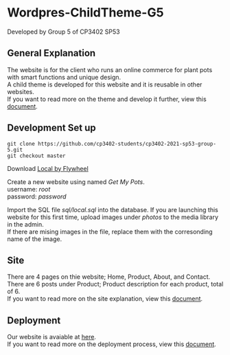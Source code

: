 # Wordpres-ChildTheme-G5
Developed by Group 5 of CP3402 SP53 

## General Explanation
The website is for the client who runs an online commerce for plant pots with smart functions and unique design.\
A child theme is developed for this website and it is reusable in other websites.\
If you want to read more on the theme and develop it further, view this [document](theme.md).

## Development Set up

```
git clone https://github.com/cp3402-students/cp3402-2021-sp53-group-5.git
git checkout master
```
Download [Local by Flywheel](https://localwp.com/)

Create a new website using named *Get My Pots*.\
username: *root*\
password: *password*

Import the SQL file *sql/local.sql* into the database.
If you are launching this website for this first time, upload images under *photos* to the media library in the admin.\
If there are mising images in the file, replace them with the corresonding name of the image.

## Site
There are 4 pages on thie website; Home, Product, About, and Contact.\
There are 6 posts under Product; Product description for each product, total of 6.\
If you want to read more on the site explanation, view this [document](site.md).

## Deployment
Our website is avaiable at [here](https://dev-get-my-pots.pantheonsite.io/).\
If you want to read more on the deployment process, view this [document](deployment.md).


